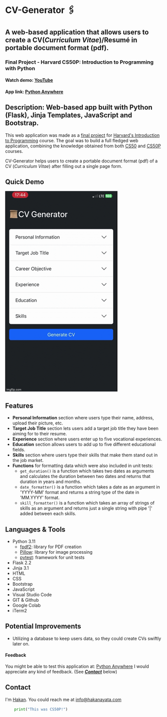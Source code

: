 # CV-Generator 🖇️
## A web-based application that allows users to create a CV(*Curriculum Vitae*)/Resumé in portable document format (pdf).
### Final Project - Harvard CS50P: Introduction to Programming with Python
#### Watch demo: [YouTube](https://youtu.be/YVBA1FetrXQ)
#### App link: [Python Anywhere](https://cvgenerator.eu.pythonanywhere.com/)

## Description: Web-based app built with Python (Flask), Jinja Templates, JavaScript and Bootstrap.

This web application was made as a [final project](https://cs50.harvard.edu/python/2022/project/) for [Harvard's Introduction to Programming](https://www.edx.org/course/cs50s-introduction-to-programming-with-python) course. The goal was to build a full fledged web application, combining the knowledge obtained from both [CS50](https://www.edx.org/course/introduction-computer-science-harvardx-cs50x) and [CS50P](https://www.edx.org/course/cs50s-introduction-to-programming-with-python) courses.

CV-Generator helps users to create a portable document format (pdf) of a CV (*Curriculum Vitae*) after filling out a single page form.

## Quick Demo

![CV-Generator-Quick-Demo](static/cv-generator-quick-demo.gif)

## Features
- **Personal Information** section where users type their name, address, upload their picture, etc.
- **Target Job Title** section lets users add a target job title they have been aiming for to their resume.
- **Experience** section where users enter up to five vocational experiences.
- **Education** section allows users to add up to five different educational fields.
- **Skills** section where users type their skills that make them stand out in the job market.
- **Functions** for formatting data which were also included in unit tests:
  - `get_duration()` is a function which takes two dates as arguments and calculates the duration between two dates and returns that duration in years and months.
  - `date_formatter()` is a function which takes a date as an argument in 'YYYY-MM' format and returns a string type of the date in 'MM.YYYY' format.
  - `skill_formatter()` is a function which takes an array of strings of skills as an argument and returns just a single string with pipe '|' added between each skills. 

## Languages & Tools

- Python 3.11
  - [fpdf2](https://pypi.org/project/fpdf2/): library for PDF creation
  - [Pillow](https://pypi.org/project/Pillow/): library for image processing
  - [pytest](https://pypi.org/project/pytest/): framework for unit tests
- Flask 2.2
- Jinja 3.1
- HTML
- CSS
- Bootstrap
- JavaScript
- Visual Studio Code
- GIT & Github
- Google Colab
- iTerm2

## Potential Improvements
- Utilizing a database to keep users data, so they could create CVs swiftly later on.


#### Feedback
You might be able to test this application at: [Python Anywhere](https://cvgenerator.eu.pythonanywhere.com/)
I would appreciate any kind of feedback. (See [***Contact***](https://github.com/hakanayata/cv-generator#contact) below)

## Contact
I'm [Hakan](https://hakanayata.com). You could reach me at info@hakanayata.com


```python
    print("This was CS50P!")
```




